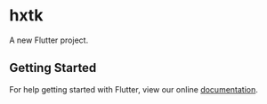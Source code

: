 # hxtk

A new Flutter project.

## Getting Started

For help getting started with Flutter, view our online
[documentation](https://flutter.io/).
